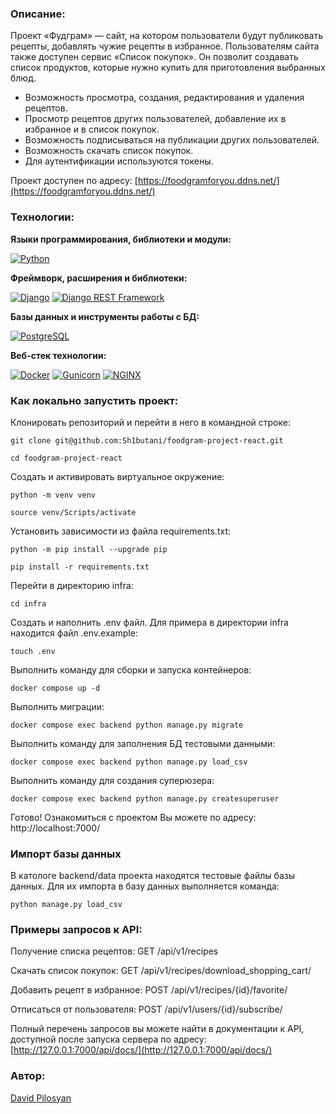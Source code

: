 ### Описание:
Проект «Фудграм» — сайт, на котором пользователи будут публиковать рецепты, добавлять чужие рецепты в избранное. Пользователям сайта также доступен сервис «Список покупок». Он позволит создавать список продуктов, которые нужно купить для приготовления выбранных блюд.

- Возможность просмотра, создания, редактирования и удаления рецептов.
- Просмотр рецептов других пользователей, добавление их в избранное и в список покупок.
- Возможность подписываться на публикации других пользователей.
- Возможность скачать список покупок.
- Для аутентификации используются токены.

Проект доступен по адресу: [https://foodgramforyou.ddns.net/](https://foodgramforyou.ddns.net/)

### Технологии:

**Языки программирования, библиотеки и модули:**

[![Python](https://img.shields.io/badge/Python-3.9.10%20-blue?logo=python)](https://www.python.org/)

**Фреймворк, расширения и библиотеки:**

[![Django](https://img.shields.io/badge/Django-v3.2.3-blue?logo=Django)](https://www.djangoproject.com/)
[![Django REST Framework](https://img.shields.io/badge/Django_REST_Framework-v3.12.4-blue?logo=Django%20REST%20Framework)](https://www.django-rest-framework.org/)


**Базы данных и инструменты работы с БД:**

[![PostgreSQL](https://img.shields.io/badge/PostgreSQL-13-blue?logo=PostgreSQL)](https://www.postgresql.org/)

**Веб-стек технологии:**

[![Docker](https://img.shields.io/badge/Docker-25.0.1-blue?logo=docker)](https://www.docker.com/)
[![Gunicorn](https://img.shields.io/badge/gunicorn-20.1.0-blue?logo=gunicorn)](https://gunicorn.org/)
[![NGINX](https://img.shields.io/badge/NGINX-1.19.3-blue?logo=NGINX)](https://nginx.org/ru/)

### Как локально запустить проект:

Клонировать репозиторий и перейти в него в командной строке:

```
git clone git@github.com:Sh1butani/foodgram-project-react.git
```

```
cd foodgram-project-react
```

Cоздать и активировать виртуальное окружение:

```
python -m venv venv
```

```
source venv/Scripts/activate
```

Установить зависимости из файла requirements.txt:

```
python -m pip install --upgrade pip
```

```
pip install -r requirements.txt
```

Перейти в директорию infra:

```
cd infra
```

Создать и наполнить .env файл. Для примера в директории infra находится файл .env.example:

```
touch .env
```

Выполнить команду для сборки и запуска контейнеров:

```
docker compose up -d
```

Выполнить миграции:

```
docker compose exec backend python manage.py migrate
```

Выполнить команду для заполнения БД тестовыми данными:

```
docker compose exec backend python manage.py load_csv
```

Выполнить команду для создания суперюзера:

```
docker compose exec backend python manage.py createsuperuser
```

Готово! Ознакомиться с проектом Вы можете по адресу: http://localhost:7000/


### Импорт базы данных

В катологе backend/data проекта находятся тестовые файлы базы данных. 
Для их импорта в базу данных выполняется команда:
```
python manage.py load_csv
```

### Примеры запросов к API:

Получение cписка рецептов:
GET /api/v1/recipes

Скачать список покупок:
GET /api/v1/recipes/download_shopping_cart/

Добавить рецепт в избранное:
POST /api/v1/recipes/{id}/favorite/

Отписаться от пользователя:
POST /api/v1/users/{id}/subscribe/


Полный перечень запросов вы можете найти в документации к API, доступной после запуска сервера
по адресу: [http://127.0.0.1:7000/api/docs/](http://127.0.0.1:7000/api/docs/)

### Автор:
[David Pilosyan](https://t.me/Shibutani)
